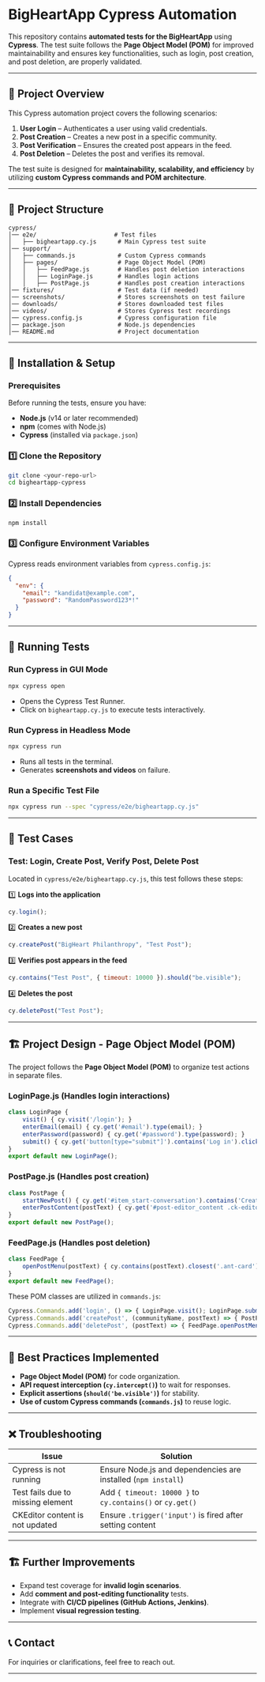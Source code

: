 # BigHeartApp Cypress Automation

This repository contains **automated tests for the BigHeartApp** using **Cypress**. The test suite follows the **Page Object Model (POM)** for improved maintainability and ensures key functionalities, such as login, post creation, and post deletion, are properly validated.

---

## 📌 **Project Overview**
This Cypress automation project covers the following scenarios:
1. **User Login** – Authenticates a user using valid credentials.
2. **Post Creation** – Creates a new post in a specific community.
3. **Post Verification** – Ensures the created post appears in the feed.
4. **Post Deletion** – Deletes the post and verifies its removal.

The test suite is designed for **maintainability, scalability, and efficiency** by utilizing **custom Cypress commands and POM architecture**.

---

## 📂 **Project Structure**
```
cypress/
│── e2e/                      # Test files
│   ├── bigheartapp.cy.js      # Main Cypress test suite
│── support/
│   ├── commands.js            # Custom Cypress commands
│   ├── pages/                 # Page Object Model (POM)
│   │   ├── FeedPage.js        # Handles post deletion interactions
│   │   ├── LoginPage.js       # Handles login actions
│   │   ├── PostPage.js        # Handles post creation interactions
│── fixtures/                  # Test data (if needed)
│── screenshots/               # Stores screenshots on test failure
│── downloads/                 # Stores downloaded test files
│── videos/                    # Stores Cypress test recordings
│── cypress.config.js          # Cypress configuration file
│── package.json               # Node.js dependencies
│── README.md                  # Project documentation
```

---

## 🚀 **Installation & Setup**
### **Prerequisites**
Before running the tests, ensure you have:
- **Node.js** (v14 or later recommended)
- **npm** (comes with Node.js)
- **Cypress** (installed via `package.json`)

### **1️⃣ Clone the Repository**
```sh
git clone <your-repo-url>
cd bigheartapp-cypress
```

### **2️⃣ Install Dependencies**
```sh
npm install
```

### **3️⃣ Configure Environment Variables**
Cypress reads environment variables from `cypress.config.js`:
```json
{
  "env": {
    "email": "kandidat@example.com",
    "password": "RandomPassword123*!"
  }
}
```

---

## 🏃 **Running Tests**
### **Run Cypress in GUI Mode**
```sh
npx cypress open
```
- Opens the Cypress Test Runner.
- Click on `bigheartapp.cy.js` to execute tests interactively.

### **Run Cypress in Headless Mode**
```sh
npx cypress run
```
- Runs all tests in the terminal.
- Generates **screenshots and videos** on failure.

### **Run a Specific Test File**
```sh
npx cypress run --spec "cypress/e2e/bigheartapp.cy.js"
```

---

## 📌 **Test Cases**
### **Test: Login, Create Post, Verify Post, Delete Post**
Located in `cypress/e2e/bigheartapp.cy.js`, this test follows these steps:

1️⃣ **Logs into the application**
```javascript
cy.login();
```

2️⃣ **Creates a new post**
```javascript
cy.createPost("BigHeart Philanthropy", "Test Post");
```

3️⃣ **Verifies post appears in the feed**
```javascript
cy.contains("Test Post", { timeout: 10000 }).should("be.visible");
```

4️⃣ **Deletes the post**
```javascript
cy.deletePost("Test Post");
```

---

## 🏗 **Project Design - Page Object Model (POM)**
The project follows the **Page Object Model (POM)** to organize test actions in separate files.

### **LoginPage.js** (Handles login interactions)
```javascript
class LoginPage {
    visit() { cy.visit('/login'); }
    enterEmail(email) { cy.get('#email').type(email); }
    enterPassword(password) { cy.get('#password').type(password); }
    submit() { cy.get('button[type="submit"]').contains('Log in').click(); }
}
export default new LoginPage();
```

### **PostPage.js** (Handles post creation)
```javascript
class PostPage {
    startNewPost() { cy.get('#item_start-conversation').contains('Create post...').click(); }
    enterPostContent(postText) { cy.get('#post-editor_content .ck-editor__editable').invoke('html', `<p>${postText}</p>`).trigger('input'); }
}
export default new PostPage();
```

### **FeedPage.js** (Handles post deletion)
```javascript
class FeedPage {
    openPostMenu(postText) { cy.contains(postText).closest('.ant-card').find('.ant-dropdown-trigger').click(); }
}
export default new FeedPage();
```

These POM classes are utilized in `commands.js`:
```javascript
Cypress.Commands.add('login', () => { LoginPage.visit(); LoginPage.submit(); });
Cypress.Commands.add('createPost', (communityName, postText) => { PostPage.startNewPost(); PostPage.enterPostContent(postText); });
Cypress.Commands.add('deletePost', (postText) => { FeedPage.openPostMenu(postText); });
```

---

## 🎯 **Best Practices Implemented**
- **Page Object Model (POM)** for code organization.
- **API request interception (`cy.intercept()`)** to wait for responses.
- **Explicit assertions (`should('be.visible')`)** for stability.
- **Use of custom Cypress commands (`commands.js`)** to reuse logic.

---

## ❌ **Troubleshooting**
| Issue | Solution |
|--------|-----------------|
| Cypress is not running | Ensure Node.js and dependencies are installed (`npm install`) |
| Test fails due to missing element | Add `{ timeout: 10000 }` to `cy.contains()` or `cy.get()` |
| CKEditor content is not updated | Ensure `.trigger('input')` is fired after setting content |

---

## 🏗 **Further Improvements**
- Expand test coverage for **invalid login scenarios**.
- Add **comment and post-editing functionality** tests.
- Integrate with **CI/CD pipelines (GitHub Actions, Jenkins)**.
- Implement **visual regression testing**.

---

## 📞 **Contact**
For inquiries or clarifications, feel free to reach out.

---
